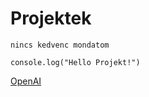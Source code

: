 # Projektek

```
nincs kedvenc mondatom
```

`console.log("Hello Projekt!")`

[OpenAI](https://openai.com)

